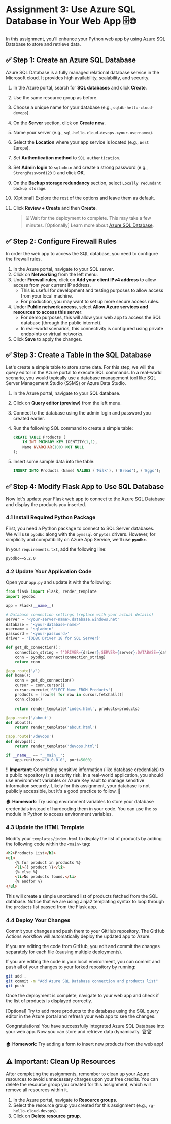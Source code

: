 # Assignment 3: Use Azure SQL Database in Your Web App 🗄️🌐

In this assignment, you'll enhance your Python web app by using Azure SQL Database to store and retrieve data.

## ✅ Step 1: Create an Azure SQL Database

Azure SQL Database is a fully managed relational database service in the Microsoft cloud. It provides high availability, scalability, and security.

1. In the Azure portal, search for **SQL databases** and click **Create**.
2. Use the same resource group as before.
3. Choose a unique name for your database (e.g., `sqldb-hello-cloud-devops`).
4. On the **Server** section, click on **Create new**.
5. Name your server (e.g., `sql-hello-cloud-devops-<your-username>`).
6. Select the **Location** where your app service is located (e.g., `West Europe`).
7. Set **Authentication method** to `SQL authentication`.
8. Set **Admin login** to `sqladmin` and create a strong password (e.g., `StrongPassword123!`) and click **OK**.
9. On the **Backup storage redundancy** section, select `Locally redundant backup storage`.
10. [Optional] Explore the rest of the options and leave them as default.
11. Click **Review + Create** and then **Create**.

    > ⌛ Wait for the deployment to complete. This may take a few minutes.
    > [Optionally] Learn more about [Azure SQL Database](https://learn.microsoft.com/en-us/azure/azure-sql/database/sql-database-paas-overview?view=azuresql).

## ✅ Step 2: Configure Firewall Rules

In order the web app to access the SQL database, you need to configure the firewall rules.

1. In the Azure portal, navigate to your SQL server.
2. Click on **Networking** from the left menu.
3. Under **Firewall rules**, click on **Add your client IPv4 address** to allow access from your current IP address.
   - This is useful for development and testing purposes to allow access from your local machine.
   - For production, you may want to set up more secure access rules.
4. Under **Public network access**, select **Allow Azure services and resources to access this server**.
    - For demo purposes, this will allow your web app to access the SQL database (through the public internet).
    - In real-world scenarios, this connectivity is configured using private endpoints or virtual networks.
5. Click **Save** to apply the changes.

## ✅ Step 3: Create a Table in the SQL Database

Let's create a simple table to store some data. For this step, we will the query editor in the Azure portal to execute SQL commands. In a real-world scenario, you would typically use a database management tool like SQL Server Management Studio (SSMS) or Azure Data Studio.

1. In the Azure portal, navigate to your SQL database.
2. Click on **Query editor (preview)** from the left menu.
3. Connect to the database using the admin login and password you created earlier.
4. Run the following SQL command to create a simple table:

    ```sql
    CREATE TABLE Products (
        Id INT PRIMARY KEY IDENTITY(1,1),
        Name NVARCHAR(100) NOT NULL
    );
    ```
5. Insert some sample data into the table:

    ```sql
    INSERT INTO Products (Name) VALUES ('Milk'), ('Bread'), ('Eggs');
    ```

## ✅ Step 4: Modify Flask App to Use SQL Database

Now let's update your Flask web app to connect to the Azure SQL Database and display the products you inserted.

### 4.1 Install Required Python Package

First, you need a Python package to connect to SQL Server databases.  
We will use `pyodbc` along with the `pymssql` or `pytds` drivers. However, for simplicity and compatibility on Azure App Service, we'll use **`pyodbc`**.

In your `requirements.txt`, add the following line:

```plaintext
pyodbc==5.2.0
```

### 4.2 Update Your Application Code

Open your `app.py` and update it with the following:

```python
from flask import Flask, render_template
import pyodbc

app = Flask(__name__)

# Database connection settings (replace with your actual details)
server = '<your-server-name>.database.windows.net'
database = '<your-database-name>'
username = 'sqladmin'
password = '<your-password>'
driver = '{ODBC Driver 18 for SQL Server}'

def get_db_connection():
    connection_string = f'DRIVER={driver};SERVER={server};DATABASE={database};UID={username};PWD={password};Encrypt=yes;TrustServerCertificate=no;Connection Timeout=30;'
    conn = pyodbc.connect(connection_string)
    return conn

@app.route('/')
def home():
    conn = get_db_connection()
    cursor = conn.cursor()
    cursor.execute('SELECT Name FROM Products')
    products = [row[0] for row in cursor.fetchall()]
    conn.close()
    
    return render_template('index.html', products=products)

@app.route('/about')
def about():
    return render_template('about.html')

@app.route('/devops')
def devops():
    return render_template('devops.html')

if __name__ == "__main__":
    app.run(host="0.0.0.0", port=5000)

```

‼️ **Important**: Committing sensitive information (like database credentials) to a public repository is a security risk. In a real-world application, you should use environment variables or Azure Key Vault to manage sensitive information securely. Likely for this assignment, your database is not publicly accessible, but it's a good practice to follow. 🔐

🏠 **Homework**: Try using environment variables to store your database credentials instead of hardcoding them in your code. You can use the `os` module in Python to access environment variables.

### 4.3 Update the HTML Template

Modify your `templates/index.html` to display the list of products by adding the following code within the `<main>` tag:

```html
<h2>Products List</h2>
<ul>
    {% for product in products %}
    <li>{{ product }}</li>
    {% else %}
    <li>No products found.</li>
    {% endfor %}
</ul>
```

This will create a simple unordered list of products fetched from the SQL database. Notice that we are using Jinja2 templating syntax to loop through the `products` list passed from the Flask app.

### 4.4 Deploy Your Changes

Commit your changes and push them to your GitHub repository. The GitHub Actions workflow will automatically deploy the updated app to Azure.

If you are editing the code from GitHub, you edit and commit the changes separately for each file (causing multiple deployments).

If you are editing the code in your local environment, you can commit and push all of your changes to your forked repository by running:

```bash
git add .
git commit -m "Add Azure SQL Database connection and products list"
git push
```

Once the deployment is complete, navigate to your web app and check if the list of products is displayed correctly.

[Optional] Try to add more products to the database using the SQL query editor in the Azure portal and refresh your web app to see the changes.

Congratulations! You have successfully integrated Azure SQL Database into your web app. Now you can store and retrieve data dynamically. 🏆🏆

🏠 **Homework**: Try adding a form to insert new products from the web app!

## ⚠️ Important: Clean Up Resources

After completing the assignments, remember to clean up your Azure resources to avoid unnecessary charges upon your free credits. You can delete the resource group you created for this assignment, which will remove all resources within it.

1. In the Azure portal, navigate to **Resource groups**.
2. Select the resource group you created for this assignment (e.g., `rg-hello-cloud-devops`).
3. Click on **Delete resource group**.
